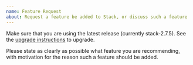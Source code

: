 ```yaml
---
name: Feature Request
about: Request a feature be added to Stack, or discuss such a feature
---
```


Make sure that you are using the latest release (currently stack-2.7.5).
See the [upgrade instructions](http://docs.haskellstack.org/en/stable/install_and_upgrade/#upgrade) to upgrade.

Please state as clearly as possible what feature you are recommending,
with motivation for the reason such a feature should be added.

